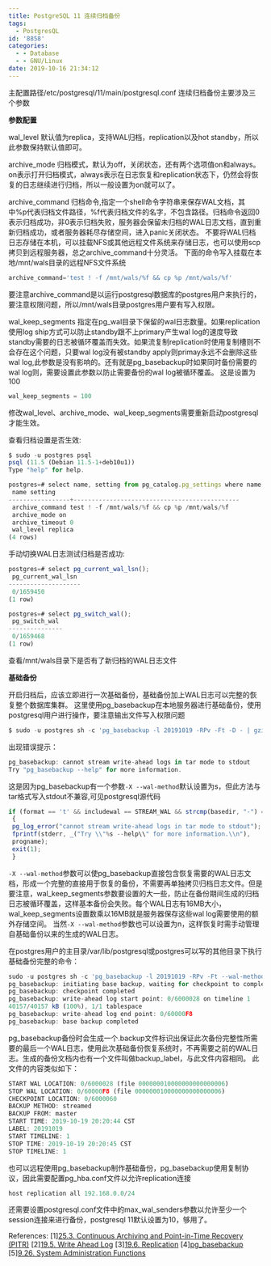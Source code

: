```yaml
---
title: PostgreSQL 11 连续归档备份
tags:
  - PostgresQL
id: '8858'
categories:
  - - Database
  - - GNU/Linux
date: 2019-10-16 21:34:12
---
```



<!-- more -->
主配置路径/etc/postgresql/11/main/postgresql.conf
连续归档备份主要涉及三个参数

**参数配置**

wal_level
默认值为replica，支持WAL归档，replication以及hot standby，所以此参数保持默认值即可。

archive_mode 
归档模式，默认为off，关闭状态，还有两个选项值on和always。on表示打开归档模式，always表示在日志恢复和replication状态下，仍然会将恢复的日志继续进行归档，所以一般设置为on就可以了。

archive_command
归档命令,指定一个shell命令字符串来保存WAL文档，其中%p代表归档文件路径，%f代表归档文件的名字，不包含路径。归档命令返回0表示归档成功，非0表示归档失败，服务器会保留未归档的WAL日志文档，直到重新归档成功，或者服务器耗尽存储空间，进入panic关闭状态。
不要将WAL归档日志存储在本机，可以挂载NFS或其他远程文件系统来存储日志，也可以使用scp拷贝到远程服务器，总之archive_command十分灵活。
下面的命令写入挂载在本地/mnt/wals目录的远程NFS文件系统
```js
archive_command='test ! -f /mnt/wals/%f && cp %p /mnt/wals/%f'
``` 

要注意archive_command是以运行postgresql数据库的postgres用户来执行的，要注意权限问题，所以/mnt/wals目录postgres用户要有写入权限。

wal_keep_segments
指定在pg_wal目录下保留的wal日志数量。如果replication使用log ship方式可以防止standby跟不上primary产生wal log的速度导致standby需要的日志被循环覆盖而失效。如果流复制replication时使用复制槽则不会存在这个问题，只要wal log没有被standby apply则primay永远不会删除这些wal log,此参数是没有影响的。还有就是pg_basebackup时如果同时备份需要的wal log则，需要设置此参数以防止需要备份的wal log被循环覆盖。
这是设置为100
```js
wal_keep_segments = 100
```

修改wal_level、archive_mode、wal_keep_segments需要重新启动postgresql才能生效。

查看归档设置是否生效:
```js
$ sudo -u postgres psql
psql (11.5 (Debian 11.5-1+deb10u1))
Type "help" for help.

postgres=# select name, setting from pg_catalog.pg_settings where name like 'archive%' or name = 'wal_level';
 name setting 
-----------------+----------------------------------------------
 archive_command test ! -f /mnt/wals/%f && cp %p /mnt/wals/%f
 archive_mode on
 archive_timeout 0
 wal_level replica
(4 rows)
```

手动切换WAL日志测试归档是否成功:
```js
postgres=# select pg_current_wal_lsn();
 pg_current_wal_lsn 
--------------------
 0/1659450
(1 row)

postgres=# select pg_switch_wal();
 pg_switch_wal 
---------------
 0/1659468
(1 row)
```
查看/mnt/wals目录下是否有了新归档的WAL日志文件

**基础备份**

开启归档后，应该立即进行一次基础备份，基础备份加上WAL日志可以完整的恢复整个数据库集群。
这里使用pg_basebackup在本地服务器进行基础备份，使用postgresql用户进行操作，要注意输出文件写入权限问题
```js
$ sudo -u postgres sh -c 'pg_basebackup -l 20191019 -RPv -Ft -D - | gzip -c > baseback20191019.tgz'
```
出现错误提示：
```js
pg_basebackup: cannot stream write-ahead logs in tar mode to stdout
Try "pg_basebackup --help" for more information.
```
这是因为pg_basebackup有一个参数`-X --wal-method`默认设置为s，但此方法与tar格式写入stdout不兼容,可见postgresql源代码
```js
if (format == 't' && includewal == STREAM_WAL && strcmp(basedir, "-") == 0)
 {
 pg_log_error("cannot stream write-ahead logs in tar mode to stdout");
 fprintf(stderr, _("Try \\"%s --help\\" for more information.\\n"),
 progname);
 exit(1);
 }
```

`-X --wal-method`参数可以使pg_basebackup直接包含恢复需要的WAL日志文档，形成一个完整的直接用于恢复的备份，不需要再单独拷贝归档日志文件。但是要注意，wal_keep_segments参数要设置的大一些，防止在备份期间生成的归档日志被循环覆盖，这样基本备份会失败。每个WAL日志有16MB大小，wal_keep_segments设置数乘以16MB就是服务器保存这些wal log需要使用的额外存储空间。
当然`-X --wal-method`参数也可以设置为n，这样恢复时需手动管理自基础备份以来的生成的WAL日志。

在postgres用户的主目录/var/lib/postgresql或postgres可以写的其他目录下执行基础备份完整的命令：
```js
sudo -u postgres sh -c 'pg_basebackup -l 20191019 -RPv -Ft --wal-method=f -D - | gzip -c > baseback20191019.tgz'
pg_basebackup: initiating base backup, waiting for checkpoint to complete
pg_basebackup: checkpoint completed
pg_basebackup: write-ahead log start point: 0/6000028 on timeline 1
40157/40157 kB (100%), 1/1 tablespace 
pg_basebackup: write-ahead log end point: 0/60000F8
pg_basebackup: base backup completed
```
pg_basebackup备份时会生成一个.backup文件标识出保证此次备份完整性所需要的最后一个WAL日志，使用此次基础备份恢复系统时，不再需要之前的WAL日志。生成的备份文档内也有一个文件叫做backup_label，与此文件内容相同。
此文件的内容类似如下：
```js
START WAL LOCATION: 0/6000028 (file 000000010000000000000006)
STOP WAL LOCATION: 0/60000F8 (file 000000010000000000000006)
CHECKPOINT LOCATION: 0/6000060
BACKUP METHOD: streamed
BACKUP FROM: master
START TIME: 2019-10-19 20:20:44 CST 
LABEL: 20191019
START TIMELINE: 1
STOP TIME: 2019-10-19 20:20:45 CST 
STOP TIMELINE: 1
```

也可以远程使用pg_basebackup制作基础备份，pg_basebackup使用复制协议，因此需要配置pg_hba.conf文件以允许replication连接
```js
host replication all 192.168.0.0/24 
```

还需要设置postgresql.conf文件中的max_wal_senders参数以允许至少一个session连接来进行备份，postgresql 11默认设置为10，够用了。

References:
\[1\][25.3. Continuous Archiving and Point-in-Time Recovery (PITR)](https://www.postgresql.org/docs/11/continuous-archiving.html)
\[2\][19.5. Write Ahead Log](https://www.postgresql.org/docs/11/runtime-config-wal.html)
\[3\][19.6. Replication](https://www.postgresql.org/docs/11/runtime-config-replication.html)
\[4\][pg_basebackup](https://www.postgresql.org/docs/11/app-pgbasebackup.html)
\[5\][9.26. System Administration Functions](https://www.postgresql.org/docs/11/functions-admin.html)